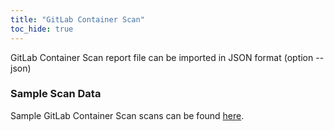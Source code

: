 ```yaml
---
title: "GitLab Container Scan"
toc_hide: true
---
```

GitLab Container Scan report file can be imported in JSON format (option --json)

### Sample Scan Data
Sample GitLab Container Scan scans can be found [here](https://github.com/DefectDojo/django-DefectDojo/tree/master/unittests/scans/gitlab_container_scan).
